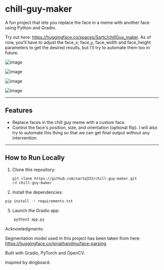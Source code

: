 # chill-guy-maker

A fun project that lets you replace the face in a meme with another face using Python and Gradio.

Try out here: https://huggingface.co/spaces/Sartc/chillGuy_maker.
As of now, you'll have to adjust the face_x, face_y, face_width and face_height parameters to get the desired results, but I'll try to automate them too in future. 

![image](https://github.com/user-attachments/assets/638ce7ed-3829-43c4-8195-e5d0666bfadc)

![image](https://github.com/user-attachments/assets/0e69ab8a-06a2-4620-8112-efe8e7c3a507)


![image](https://github.com/user-attachments/assets/4cacd0c2-ee81-4f5e-b6e0-74301958b1f6)

![image](https://github.com/user-attachments/assets/21115774-4735-4583-ae4f-779d6c66a205)



---

## Features

- Replace faces in the chill guy meme with a custom face.
- Control the face's position, size, and orientation (optional flip). I will also try to automate this thing so that we can get final output without any intervention.

---

## How to Run Locally

1. Clone this repository:
   ```bash
   git clone https://github.com/sartq333/chill-guy-maker.git
   cd chill-guy-maker
   ```
2. Install the dependencies:
```bash
pip install -r requirements.txt
```
3. Launch the Gradio app:
```bash
    python3 app.py
```

Acknowledgments:

   Segmentation model used in this project has been taken from here: https://huggingface.co/jonathandinu/face-parsing.

   Built with Gradio, PyTorch and OpenCV.
   
   Inspired by dingboard.
